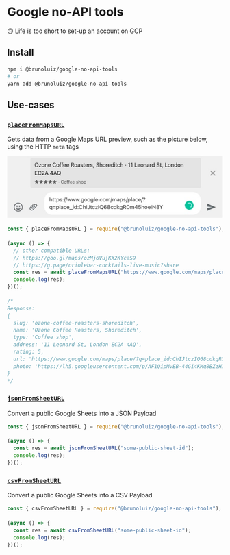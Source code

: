 # Google no-API tools

🙃 Life is too short to set-up an account on GCP

## Install

```sh
npm i @brunoluiz/google-no-api-tools
# or
yarn add @brunoluiz/google-no-api-tools
```

## Use-cases

### [`placeFromMapsURL`](./src/extractors/maps.ts)

Gets data from a Google Maps URL preview, such as the picture below, using the HTTP `meta` tags

![](./static/placeFromMapsURL-example.jpg)

```js
const { placeFromMapsURL } = require("@brunoluiz/google-no-api-tools");

(async () => {
  // other compatible URLs:
  // https://goo.gl/maps/ozMj6VujKX2KYcaS9
  // https://g.page/oriolebar-cocktails-live-music?share
  const res = await placeFromMapsURL("https://www.google.com/maps/place/?q=place_id:ChIJtczIQ68cdkgR0m45hoeIN8Y");
  console.log(res);
})();

/*
Response:
{
  slug: 'ozone-coffee-roasters-shoreditch',
  name: 'Ozone Coffee Roasters, Shoreditch',
  type: 'Coffee shop',
  address: '11 Leonard St, London EC2A 4AQ',
  rating: 5,
  url: 'https://www.google.com/maps/place/?q=place_id:ChIJtczIQ68cdkgR0m45hoeIN8Y',
  photo: 'https://lh5.googleusercontent.com/p/AF1QipMvEB-44Gi4KMq8BZzH24pOlC7oGQ6uP8uSfXag=w512-h512-k-no-p'
}
*/
```

### [`jsonFromSheetURL`](./src/extractors/sheets.ts)

Convert a public Google Sheets into a JSON Payload

```js
const { jsonFromSheetURL } = require("@brunoluiz/google-no-api-tools");

(async () => {
  const res = await jsonFromSheetURL("some-public-sheet-id");
  console.log(res);
})();
```

### [`csvFromSheetURL`](./src/extractors/sheets.ts)

Convert a public Google Sheets into a CSV Payload

```js
const { csvFromSheetURL } = require("@brunoluiz/google-no-api-tools");

(async () => {
  const res = await csvFromSheetURL("some-public-sheet-id");
  console.log(res);
})();
```
